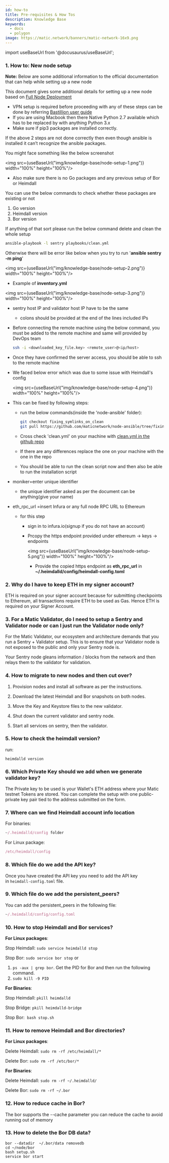 ```yaml
---
id: how-to
title: Pre-requisites & How Tos
description: Knowledge Base
keywords:
  - docs
  - polygon
image: https://matic.network/banners/matic-network-16x9.png 
---
```


import useBaseUrl from '@docusaurus/useBaseUrl';

### 1. How to: New node setup
    
**Note:** Below are some additional information to the official documentation that can help while setting up a new node

This document gives some additional details for setting up a new node based on [Full Node Deployment](https://docs.polygon.technology/docs/integrate/full-node-deployment/)

- VPN setup is required before proceeding with any of these steps can be done by referring [Bastillion user guide](https://www.notion.so/Bastillion-VPN-user-guide-c04f5f26afda4fa59d5d9f6041327f43)
- If you are using Macbook then there Native Python 2.7 available which has to be replaced by with anything Python 3.x
- Make sure if pip3 packages are installed correctly.

If the above 2 steps are not done correctly then even though ansible is installed it can’t recognize the ansible packages.

You might face something like the below screenshot

<img src={useBaseUrl("img/knowledge-base/node-setup-1.png")} width="100%" height="100%"/> 

- Also make sure there is no Go packages and any previous setup of Bor or Heimdall

You can use the below commands to check whether these packages are existing or not

1. Go version
2. Heimdall version
3.  Bor version

If anything of that sort please run the below command delete and clean the whole setup

```bash
ansible-playbook -l sentry playbooks/clean.yml
```
Otherwise there will be error like below when you try to run '**ansible sentry -m ping**'
    
<img src={useBaseUrl("img/knowledge-base/node-setup-2.png")} width="100%" height="100%"/> 

    
- Example of **inventory.yml**

<img src={useBaseUrl("img/knowledge-base/node-setup-3.png")} width="100%" height="100%"/> 

- sentry host IP and validator host IP have to be the same
    - colons should be provided at the end of the lines included IPs
- Before connecting the remote machine using the below command, you must be added to the remote machine and same will provided by DevOps team
    
    ```bash
    ssh -i <downloaded_key_file.key> <remote_user>@<ip/host>
    ```
    
- Once they have confirmed the server access, you should be able to ssh to the remote machine
- We faced below error which was due to some issue with Heimdall's config
    
    <img src={useBaseUrl("img/knowledge-base/node-setup-4.png")} width="100%" height="100%"/> 

    
- This can be fixed by following steps:
    - run the below commands(inside the 'node-ansible' folder):
        
        ```bash
        git checkout fixing_symlinks_on_clean
        git pull https://github.com/maticnetwork/node-ansible/tree/fixing_symlinks_on_
        ```
    - Cross check 'clean.yml' on your machine with [clean.yml in the github repo](https://github.com/maticnetwork/node-ansible/blob/fixing_symlinks/playbooks/clean.yml)
    - If there are any differences replace the one on your machine with the one in the repo
    - You should be able to run the clean script now and then also be able to run the installation script
- moniker=enter unique identifier
    - the unique identifier asked as per the document can be anything(give your name)
- eth_rpc_url =insert Infura or any full node RPC URL to Ethereum
    - for this step
        - sign in to infura.io(signup if you do not have an account)
        
        - Prcopy the https endpoint provided under ethereum → keys → endpoints
            
            <img src={useBaseUrl("img/knowledge-base/node-setup-5.png")} width="100%" height="100%"/> 

            
            - Provide the copied https endpoint as **eth_rpc_url** 
            in **~/.heimdalld/config/heimdall-config.toml**
            
### 2. Why do I have to keep ETH in my signer account?

ETH is required on your signer account because for submitting checkpoints to Ethereum, all transactions require ETH to be used as Gas. Hence ETH is required on your Signer Account.

### 3. For a Matic Validator, do I need to setup a Sentry and Validator node or can I just run the Validator node only?

For the Matic Validator, our ecosystem and architecture demands that you run a Sentry + Validator setup. This is to ensure that your Validator node is not exposed to the public and only your Sentry node is.

Your Sentry node gleans information / blocks from the network and then relays them to the validator for validation. 
    
### 4. How to migrate to new nodes and then cut over?

1. Provision nodes and install all software as per the instructions.

2. Download the latest Heimdall and Bor snapshots on both nodes.

3. Move the Key and Keystore files to the new validator. 

4. Shut down the current validator and sentry node.

5. Start all services on sentry, then the validator.
    
### 5. How to check the heimdall version?
    
run: 

`heimdalld version`
    
### 6. Which Private Key should we add when we generate validator key?
    
The Private key to be used is your Wallet's ETH address where your Matic testnet Tokens are stored. You can complete the setup with one public-private key pair tied to the address submitted on the form.
    
### 7. Where can we find Heimdall account info location

For binaries:

```jsx
~/.heimdalld/config folder
```

For Linux package:

```jsx
/etc/heimdall/config
```
    
### 8. Which file do we add the API key?
    
Once you have created the API key you need to add the API key in `heimdall-config.toml` file.
    
### 9. Which file do we add the persistent_peers?
    
You can add the persistent_peers in the following file:

```jsx
~/.heimdalld/config/config.toml
```
    
### 10. How to stop Heimdall and Bor services?
    
**For Linux packages**:

Stop Heimdall: `sudo service heimdalld stop`

Stop Bor: `sudo service bor stop` or

1. `ps -aux | grep bor`. Get the PID for Bor and then run the following command.
2. `sudo kill -9 PID`

**For Binaries**:

Stop Heimdall: `pkill heimdalld`

Stop Bridge: `pkill heimdalld-bridge`

Stop Bor:  `bash stop.sh`
    
### 11. How to remove Heimdall and Bor directories?
    
**For Linux packages**: 

Delete Heimdall: `sudo rm -rf /etc/heimdall/*`

Delete Bor: `sudo rm -rf /etc/bor/*`

**For Binaries**:

Delete Heimdall: `sudo rm -rf ~/.heimdalld/`

Delete Bor: `sudo rm -rf ~/.bor`
    
### 12. How to reduce cache in Bor?
    
The bor supports the --cache parameter you can reduce the cache to avoid running out of memory
    
### 13. How to delete the Bor DB data?
    
```    
bor --datadir  ~/.bor/data removedb
cd ~/node/bor
bash setup.sh
service bor start
```
